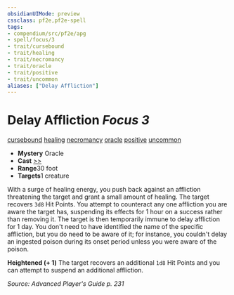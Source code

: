 ```yaml
---
obsidianUIMode: preview
cssclass: pf2e,pf2e-spell
tags:
- compendium/src/pf2e/apg
- spell/focus/3
- trait/cursebound
- trait/healing
- trait/necromancy
- trait/oracle
- trait/positive
- trait/uncommon
aliases: ["Delay Affliction"]
---
```

# Delay Affliction *Focus 3*   
[cursebound](/rules/traits/cursebound-apg.md)  [healing](/rules/traits/healing.md)  [necromancy](/rules/traits/necromancy.md)  [oracle](/rules/traits/oracle-apg.md)  [positive](/rules/traits/positive.md)  [uncommon](/rules/traits/uncommon.md)  

- **Mystery** Oracle
- **Cast** [>>](/rules/core-rulebook/chapter-9-playing-the-game.md#Actions "Two-Action") 
- **Range**30 foot
- **Targets**1 creature

With a surge of healing energy, you push back against an affliction threatening the target and grant a small amount of healing. The target recovers `3d8` Hit Points. You attempt to counteract any one affliction you are aware the target has, suspending its effects for 1 hour on a success rather than removing it. The target is then temporarily immune to delay affliction for 1 day. You don't need to have identified the name of the specific affliction, but you do need to be aware of it; for instance, you couldn't delay an ingested poison during its onset period unless you were aware of the poison.

**Heightened (+ 1)** The target recovers an additional `1d8` Hit Points and you can attempt to suspend an additional affliction.

*Source: Advanced Player's Guide p. 231*